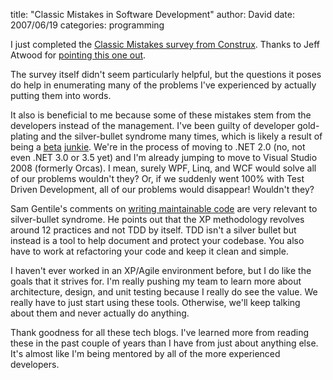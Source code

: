 
title: "Classic Mistakes in Software Development"
author: David
date: 2007/06/19
categories: programming

I just completed the [Classic Mistakes survey from Construx](https://vovici.com/wsb.dll/s/10431g2996e). Thanks to Jeff Atwood for [pointing this one out](http://www.codinghorror.com/blog/archives/000889.html). 

The survey itself didn't seem particularly helpful, but the questions it poses do help in enumerating many of the problems I've experienced by actually putting them into words.

It also is beneficial to me because some of these mistakes stem from the developers instead of the management. I've been guilty of developer gold-plating and the silver-bullet syndrome many times, which is likely a result of being a [beta](http://www.google.com/search?q=site:www.mohundro.com+beta&hl=en&start=10&sa=N) [junkie](http://www.mohundro.com/blog/2006/01/26/TheAToZOfProgrammerPredilictions.aspx). We're in the process of moving to .NET 2.0 (no, not even .NET 3.0 or 3.5 yet) and I'm already jumping to move to Visual Studio 2008 (formerly Orcas). I mean, surely WPF, Linq, and WCF would solve all of our problems wouldn't they? Or, if we suddenly went 100% with Test Driven Development, all of our problems would disappear! Wouldn't they? 

Sam Gentile's comments on [writing maintainable code](http://codebetter.com/blogs/sam.gentile/archive/2007/06/17/writing-maintainable-code.aspx) are very relevant to silver-bullet syndrome. He points out that the XP methodology revolves around 12 practices and not TDD by itself. TDD isn't a silver bullet but instead is a tool to help document and protect your codebase. You also have to work at refactoring your code and keep it clean and simple. 

I haven't ever worked in an XP/Agile environment before, but I do like the goals that it strives for. I'm really pushing my team to learn more about architecture, design, and unit testing because I really do see the value. We really have to just start using these tools. Otherwise, we'll keep talking about them and never actually do anything. 

Thank goodness for all these tech blogs. I've learned more from reading these in the past couple of years than I have from just about anything else. It's almost like I'm being mentored by all of the more experienced developers.

